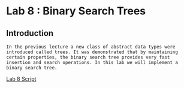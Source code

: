 # Lab 8 : Binary Search Trees

## Introduction

    In the previous lecture a new class of abstract data types were introduced called trees. It was demonstrated that by maintaining certain properties, the binary search tree provides very fast insertion and search operations. In this lab we will implement a binary search tree.

[Lab 8 Script ](http://www.elec.york.ac.uk/internal_web/meng/yr2/modules/DSA/DSA/Labs/Scripts/Lab8-BinarySearchTree.pdf)
